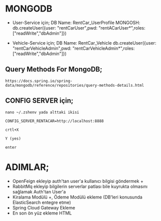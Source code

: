 # MONGODB 
- User-Service için; 
    DB Name: RentCar_UserProfile
    MONGOSH: db.createUser({user: "rentCarUser",pwd: "rentACarUser*",roles: ["readWrite","dbAdmin"]}) 

- Vehicle-Service için;
  DB Name: RentCar_Vehicle
    db.createUser({user: "rentCarVehicleAdmin",pwd: "rentCarVehicleAdmin*",roles: ["readWrite","dbAdmin"]}) 

## Query Methods For MongoDB;
    https://docs.spring.io/spring-data/mongodb/reference/repositories/query-methods-details.html

## CONFIG SERVER için;

    nano ~/.zshenv yada alttaki ikisi 

    CONFIG_SERVER_RENTACAR=http://localhost:8888
    
    crtl+X
    
    Y (yes)
    
    enter

# ADIMLAR;
  - OpenFeign ekleyip auth'tan user'a kullanıcı bilgisi göndermek +
  - RabbitMq ekleyip bilgilerin serverlar patlası bile kuyrukta olmasını sağlamak Auth'tan User'a
  - Kiralama Modülü +, Ödeme Modülü ekleme (DB'leri konusunda ElasticSearch entegre etme) 
  - Spring Cloud Gateway Ekleme
  - En son ön yüz ekleme HTML 